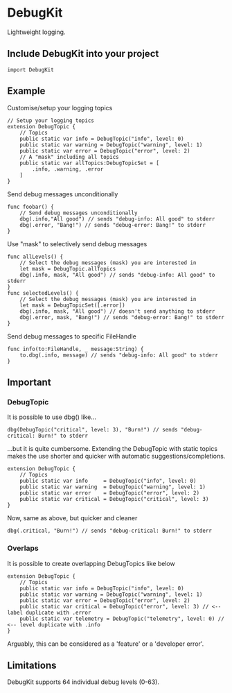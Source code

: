 # DebugKit

Lightweight logging.

## Include DebugKit into your project

```
import DebugKit
```

## Example

Customise/setup your logging topics

```
// Setup your logging topics
extension DebugTopic {
    // Topics
    public static var info = DebugTopic("info", level: 0)
    public static var warning = DebugTopic("warning", level: 1)
    public static var error = DebugTopic("error", level: 2)
    // A "mask" including all topics
    public static var allTopics:DebugTopicSet = [
        .info, .warning, .error
    ]
}
```
Send debug messages unconditionally
```
func foobar() {
    // Send debug messages unconditionally
    dbg(.info,"All good") // sends "debug-info: All good" to stderr
    dbg(.error, "Bang!") // sends "debug-error: Bang!" to stderr
}
```
Use "mask" to selectively send debug messages 
```
func allLevels() {
    // Select the debug messages (mask) you are interested in
    let mask = DebugTopic.allTopics
    dbg(.info, mask, "All good") // sends "debug-info: All good" to stderr
}
func selectedLevels() {
    // Select the debug messages (mask) you are interested in
    let mask = DebugTopicSet([.error])
    dbg(.info, mask, "All good") // doesn't send anything to stderr
    dbg(.error, mask, "Bang!") // sends "debug-error: Bang!" to stderr
}
```
Send debug messages to specific FileHandle
```
func info(to:FileHandle, _ message:String) {
    to.dbg(.info, message) // sends "debug-info: All good" to stderr
}
```
## Important

### DebugTopic

It is possible to use dbg() like...
```
dbg(DebugTopic("critical", level: 3), "Burn!") // sends "debug-critical: Burn!" to stderr
```
...but it is quite cumbersome. Extending the DebugTopic with static topics makes the use shorter and quicker with automatic suggestions/completions.
```
extension DebugTopic {
    // Topics
    public static var info     = DebugTopic("info", level: 0)
    public static var warning  = DebugTopic("warning", level: 1)
    public static var error    = DebugTopic("error", level: 2)
    public static var critical = DebugTopic("critical", level: 3)
}
```
Now, same as above, but quicker and cleaner

```
dbg(.critical, "Burn!") // sends "debug-critical: Burn!" to stderr
```

### Overlaps

It is possible to create overlapping DebugTopics like below

```
extension DebugTopic {
    // Topics
    public static var info = DebugTopic("info", level: 0)
    public static var warning = DebugTopic("warning", level: 1)
    public static var error = DebugTopic("error", level: 2)
    public static var critical = DebugTopic("error", level: 3) // <-- label duplicate with .error
    public static var telemetry = DebugTopic("telemetry", level: 0) // <-- level duplicate with .info
}
```

Arguably, this can be considered as a 'feature' or a 'developer error'.

## Limitations

DebugKit supports 64 individual debug levels (0-63).

